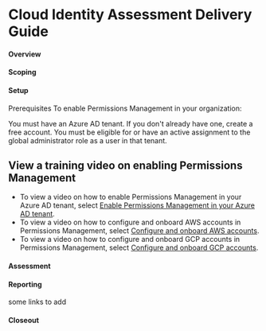 # Cloud Identity Assessment Delivery Guide

#### Overview

#### Scoping

#### Setup
Prerequisites
To enable Permissions Management in your organization:

You must have an Azure AD tenant. If you don't already have one, create a free account.
You must be eligible for or have an active assignment to the global administrator role as a user in that tenant.

## View a training video on enabling Permissions Management

- To view a video on how to enable Permissions Management in your Azure AD tenant, select [Enable Permissions Management in your Azure AD tenant](https://www.youtube.com/watch?v=-fkfeZyevoo).
- To view a video on how to configure and onboard AWS accounts in Permissions Management, select [Configure and onboard AWS accounts](https://www.youtube.com/watch?v=R6K21wiWYmE).
- To view a video on how to configure and onboard GCP accounts in Permissions Management, select [Configure and onboard GCP accounts](https://www.youtube.com/watch?app=desktop&v=W3epcOaec28).
#### Assessment

#### Reporting

some links to add

#### Closeout